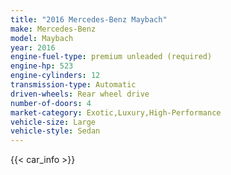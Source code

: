 ```yaml
---
title: "2016 Mercedes-Benz Maybach"
make: Mercedes-Benz
model: Maybach
year: 2016
engine-fuel-type: premium unleaded (required)
engine-hp: 523
engine-cylinders: 12
transmission-type: Automatic
driven-wheels: Rear wheel drive
number-of-doors: 4
market-category: Exotic,Luxury,High-Performance
vehicle-size: Large
vehicle-style: Sedan
---
```


{{< car_info >}}
